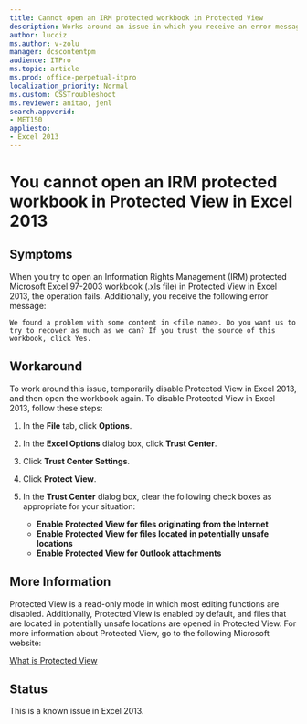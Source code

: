 ```yaml
---
title: Cannot open an IRM protected workbook in Protected View
description: Works around an issue in which you receive an error message and you cannot open an IRM protected Excel 97-2003 workbook. This issue occurs when you try to open the workbook in Protected View in Excel 2013.
author: lucciz
ms.author: v-zolu
manager: dcscontentpm
audience: ITPro 
ms.topic: article 
ms.prod: office-perpetual-itpro
localization_priority: Normal
ms.custom: CSSTroubleshoot
ms.reviewer: anitao, jenl 
search.appverid: 
- MET150
appliesto:
- Excel 2013
---
```


# You cannot open an IRM protected workbook in Protected View in Excel 2013

##  Symptoms

When you try to open an Information Rights Management (IRM) protected Microsoft Excel 97-2003 workbook (.xls file) in Protected View in Excel 2013, the operation fails. Additionally, you receive the following error message:

    We found a problem with some content in <file name>. Do you want us to try to recover as much as we can? If you trust the source of this workbook, click Yes.

##  Workaround

To work around this issue, temporarily disable Protected View in Excel 2013, and then open the workbook again. To disable Protected View in Excel 2013, follow these steps:


1. In the **File** tab, click **Options**.   
2. In the **Excel Options** dialog box, click **Trust Center**.   
3. Click **Trust Center Settings**.   
4. Click **Protect View**.   
5. In the **Trust Center** dialog box, clear the following check boxes as appropriate for your situation:

   - **Enable Protected View for files originating from the Internet**   
   - **Enable Protected View for files located in potentially unsafe locations**   
   - **Enable Protected View for Outlook attachments**   
   


##  More Information

Protected View is a read-only mode in which most editing functions are disabled. Additionally, Protected View is enabled by default, and files that are located in potentially unsafe locations are opened in Protected View. For more information about Protected View, go to the following Microsoft website:

[What is Protected View](https://office.microsoft.com/excel-help/what-is-protected-view-ha010355931.aspx)

##  Status

This is a known issue in Excel 2013.
